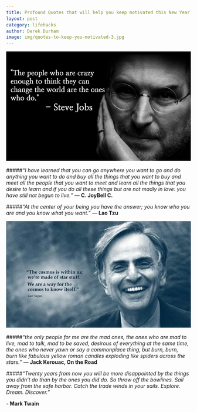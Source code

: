 ```yaml
---
title: Profound Quotes that will help you keep motivated this New Year.
layout: post
category: lifehacks
author: Derek Durham
image: img/quotes-to-keep-you-motivated-3.jpg
---
```


![Motivation quotes](/img/quotes-to-keep-you-motivated-2.jpg)
 

#####*“I have learned that you can go anywhere you want to go and do anything you want to do and buy all the things that you want to buy and meet all the people that you want to meet and learn all the things that you desire to learn and if you do all these things but are not madly in love: you have still not begun to live.”*
― **C. JoyBell C.**


#####*“At the center of your being
you have the answer;
you know who you are
and you know what you want.”*
― **Lao Tzu**

![Motivation quotes](/img/quotes-to-keep-you-motivated.jpg)

#####*“the only people for me are the mad ones, the ones who are mad to live, mad to talk, mad to be saved, desirous of everything at the same time, the ones who never yawn or say a commonplace thing, but burn, burn, burn like fabulous yellow roman candles exploding like spiders across the stars.”*
― **Jack Kerouac, On the Road**



#####*“Twenty years from now you will be more disappointed by the things you didn’t do than by the ones you did do. So throw off the bowlines. Sail away from the safe harbor. Catch the trade winds in your sails. Explore. Dream. Discover.”*

**- Mark Twain**
